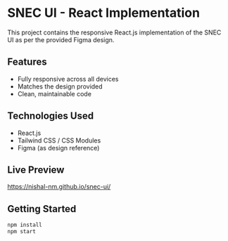 # SNEC UI - React Implementation

This project contains the responsive React.js implementation of the SNEC UI as per the provided Figma design.

## Features
- Fully responsive across all devices
- Matches the design provided
- Clean, maintainable code

## Technologies Used
- React.js
- Tailwind CSS / CSS Modules
- Figma (as design reference)

## Live Preview
https://nishal-nm.github.io/snec-ui/

## Getting Started
```bash
npm install
npm start
